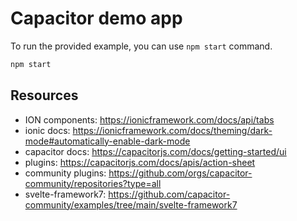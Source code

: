 # Capacitor demo app


To run the provided example, you can use `npm start` command.

```bash
npm start
```


## Resources

- ION components: https://ionicframework.com/docs/api/tabs
- ionic docs: https://ionicframework.com/docs/theming/dark-mode#automatically-enable-dark-mode
- capacitor docs: https://capacitorjs.com/docs/getting-started/ui
- plugins: https://capacitorjs.com/docs/apis/action-sheet
- community plugins: https://github.com/orgs/capacitor-community/repositories?type=all
- svelte-framework7: https://github.com/capacitor-community/examples/tree/main/svelte-framework7
